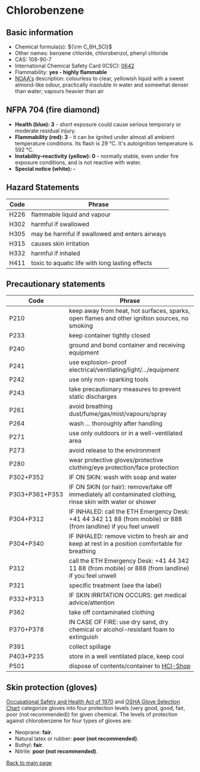 # Chlorobenzene

## Basic information

- Chemical formula(s): ${\rm C_6H_5Cl}$
- Other names: benzene chloride, chlorobenzol, phenyl chloride
- CAS: 108-90-7
- International Chemical Safety Card (ICSC): [0642](https://www.inchem.org/documents/icsc/icsc/eics0642.htm)
- Flammability: **yes - highly flammable**
- [NOAA's](https://cameochemicals.noaa.gov/chemical/2877) description: colourless to clear, yellowish liquid with a sweet almond-like odour, practically insoluble in water and somewhat denser than water; vapours heavier than air

## NFPA 704 (fire diamond)

- **Health (blue): 3** - short exposure could cause serious temporary or moderate residual injury.
- **Flammability (red): 3** - it can be ignited under almost all ambient temperature conditions. Its flash is 29 °C. It's autoignition temperature is 592 °C.
- **Instability–reactivity (yellow): 0** - normally stable, even under fire exposure conditions, and is not reactive with water.
- **Special notice (white): -**

## Hazard Statements

| Code | Phrase                                          |
| ---- | ----------------------------------------------- |
| H226 | flammable liquid and vapour                     |
| H302 | harmful if swallowed                            |
| H305 | may be harmful if swallowed and enters airways  |
| H315 | causes skin irritation                          |
| H332 | harmful if inhaled                              |
| H411 | toxic to aquatic life with long lasting effects |

## Precautionary statements

| Code           | Phrase                                                                                                            |
| -------------- | ----------------------------------------------------------------------------------------------------------------- |
| P210           | keep away from heat, hot surfaces, sparks, open flames and other ignition sources, no smoking                     |
| P233           | keep container tightly closed                                                                                     |
| P240           | ground and bond container and receiving equipment                                                                 |
| P241           | use explosion-proof electrical/ventilating/light/.../equipment                                                    |
| P242           | use only non-sparking tools                                                                                       |
| P243           | take precautionary measures to prevent static discharges                                                          |
| P261           | avoid breathing dust/fume/gas/mist/vapours/spray                                                                  |
| P264           | wash ... thoroughly after handling                                                                                |
| P271           | use only outdoors or in a well-ventilated area                                                                    |
| P273           | avoid release to the environment                                                                                  |
| P280           | wear protective gloves/protective clothing/eye protection/face protection                                         |
| P302+P352      | IF ON SKIN: wash with soap and water                                                                              |
| P303+P361+P353 | IF ON SKIN (or hair): remove/take off immediately all contaminated clothing, rinse skin with water or shower      |
| P304+P312      | IF INHALED: call the ETH Emergency Desk: +41 44 342 11 88 (from mobile) or 888 (from landline) if you feel unwell |
| P304+P340      | IF INHALED: remove victim to fresh air and keep at rest in a position comfortable for breathing                   |
| P312           | call the ETH Emergency Desk: +41 44 342 11 88 (from mobile) or 888 (from landline) if you feel unwell             |
| P321           | specific treatment (see the label)                                                                                |
| P332+P313      | IF SKIN IRRITATION OCCURS: get medical advice/attention                                                           |
| P362           | take off contaminated clothing                                                                                    |
| P370+P378      | IN CASE OF FIRE: use dry sand, dry chemical or alcohol-resistant foam to extinguish                               |
| P391           | collect spillage                                                                                                  |
| P403+P235      | store in a well ventilated place, keep cool                                                                       |
| P501           | dispose of contents/container to [HCI-Shop](https://hci-shop.ethz.ch/en/)                                         |

## Skin protection (gloves)

[Occupational Safety and Health Act of 1970](https://www.osha.gov/sites/default/files/publications/osha3151.pdf) and [OSHA Glove Selection Chart](https://safety.fsu.edu/safety_manual/OSHA%20Glove%20Selection%20Chart.pdf) categorize gloves into four protection levels (very good, good, fair, poor (not recommended)) for given chemical. The levels of protection against chlorobenzene for four types of gloves are:

- Neoprane: **fair**.
- Natural latex or rubber: **poor (not recommended)**.
- Buthyl: **fair**.
- Nitrile: **poor (not recommended)**.

[Back to main page](https://github.com/Global-Health-Engineering/wet-lab-chemicals)
